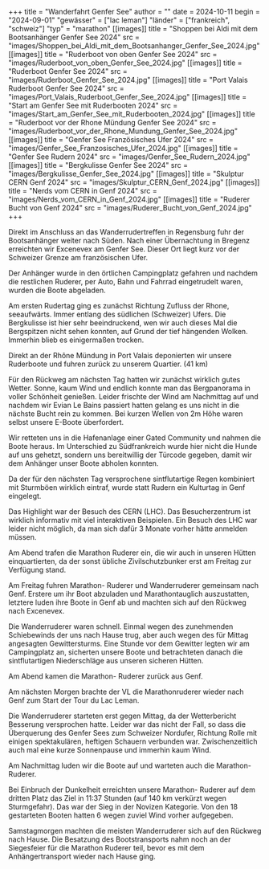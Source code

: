 +++
title = "Wanderfahrt Genfer See"
author = ""
date = 2024-10-11
begin = "2024-09-01"
"gewässer" = ["lac leman"]
"länder" = ["frankreich", "schweiz"]
"typ" = "marathon"
[[images]]
title = "Shoppen bei Aldi mit dem Bootsanhänger Genfer See 2024"
src = "images/Shoppen_bei_Aldi_mit_dem_Bootsanhanger_Genfer_See_2024.jpg"
[[images]]
title = "Ruderboot von oben Genfer See 2024"
src = "images/Ruderboot_von_oben_Genfer_See_2024.jpg"
[[images]]
title = "Ruderboot Genfer See 2024"
src = "images/Ruderboot_Genfer_See_2024.jpg"
[[images]]
title = "Port Valais Ruderboot Genfer See 2024"
src = "images/Port_Valais_Ruderboot_Genfer_See_2024.jpg"
[[images]]
title = "Start am Genfer See mit Ruderbooten 2024"
src = "images/Start_am_Genfer_See_mit_Ruderbooten_2024.jpg"
[[images]]
title = "Ruderboot vor der Rhone Mündung Genfer See 2024"
src = "images/Ruderboot_vor_der_Rhone_Mundung_Genfer_See_2024.jpg"
[[images]]
title = "Genfer See Französisches Ufer 2024"
src = "images/Genfer_See_Franzosisches_Ufer_2024.jpg"
[[images]]
title = "Genfer See Rudern 2024"
src = "images/Genfer_See_Rudern_2024.jpg"
[[images]]
title = "Bergkulisse Genfer See 2024"
src = "images/Bergkulisse_Genfer_See_2024.jpg"
[[images]]
title = "Skulptur CERN Genf 2024"
src = "images/Skulptur_CERN_Genf_2024.jpg"
[[images]]
title = "Nerds vom CERN in Genf 2024"
src = "images/Nerds_vom_CERN_in_Genf_2024.jpg"
[[images]]
title = "Ruderer Bucht von Genf 2024"
src = "images/Ruderer_Bucht_von_Genf_2024.jpg"
+++

Direkt im Anschluss an das Wanderrudertreffen in Regensburg fuhr der Bootsanhänger weiter nach Süden. Nach einer Übernachtung in Bregenz erreichten wir Excenevex am Genfer See. Dieser Ort liegt kurz vor der Schweizer Grenze am französischen Ufer.

Der Anhänger wurde in den örtlichen Campingplatz gefahren und nachdem die restlichen Ruderer, per Auto, Bahn und Fahrrad eingetrudelt waren, wurden die Boote abgeladen.

Am ersten Rudertag ging es zunächst Richtung Zufluss der Rhone, seeaufwärts. Immer entlang des südlichen (Schweizer) Ufers. Die Bergkulisse ist hier sehr beeindruckend, wen wir auch dieses Mal die Bergspitzen nicht sehen konnten, auf Grund der tief hängenden Wolken. Immerhin blieb es einigermaßen trocken.

Direkt an der Rhône Mündung in Port Valais deponierten wir unsere Ruderboote und fuhren zurück zu unserem Quartier. (41 km)

Für den Rückweg am nächsten Tag hatten wir zunächst wirklich gutes Wetter. Sonne, kaum Wind und endlich konnte man das Bergpanorama in voller Schönheit genießen. Leider frischte der Wind am Nachmittag auf und nachdem wir Evian Le Bains passiert hatten gelang es uns nicht in die nächste Bucht rein zu kommen. Bei kurzen Wellen von 2m Höhe waren selbst unsere E-Boote überfordert.

Wir retteten uns in die Hafenanlage einer Gated Community und nahmen die Boote heraus. Im Unterschied zu Südfrankreich wurde hier nicht die Hunde auf uns gehetzt, sondern uns bereitwillig der Türcode gegeben, damit wir dem Anhänger unser Boote abholen konnten.

Da der für den nächsten Tag versprochene sintflutartige Regen kombiniert mit Sturmböen wirklich eintraf, wurde statt Rudern ein Kulturtag in Genf eingelegt.

Das Highlight war der Besuch des CERN (LHC). Das Besucherzentrum ist wirklich informativ mit viel interaktiven Beispielen. Ein Besuch des LHC war leider nicht möglich, da man sich dafür 3 Monate vorher hätte anmelden müssen.

Am Abend trafen die Marathon Ruderer ein, die wir auch in unseren Hütten einquartierten, da der sonst übliche Zivilschutzbunker erst am Freitag zur Verfügung stand.

Am Freitag fuhren Marathon- Ruderer und Wanderruderer gemeinsam nach Genf. Erstere um ihr Boot abzuladen und Marathontauglich auszustatten, letztere luden ihre Boote in Genf ab und machten sich auf den Rückweg nach Excenevex.

Die Wanderruderer waren schnell. Einmal wegen des zunehmenden Schiebewinds der uns nach Hause trug, aber auch wegen des für Mittag angesagten Gewittersturms. Eine Stunde vor dem Gewitter legten wir am Campingplatz an, sicherten unsere Boote und betrachteten danach die sintflutartigen Niederschläge aus unseren sicheren Hütten.

Am Abend kamen die Marathon- Ruderer zurück aus Genf.

Am nächsten Morgen brachte der VL die Marathonruderer wieder nach Genf zum Start der Tour du Lac Leman.

Die Wanderruderer starteten erst gegen Mittag, da der Wetterbericht Besserung versprochen hatte. Leider war das nicht der Fall, so dass die Überquerung des Genfer Sees zum Schweizer Nordufer, Richtung Rolle mit einigen spektakulären, heftigen Schauern verbunden war. Zwischenzeitlich auch mal eine kurze Sonnenpause und immerhin kaum Wind.

Am Nachmittag luden wir die Boote auf und warteten auch die Marathon-Ruderer.

Bei Einbruch der Dunkelheit erreichten unsere Marathon- Ruderer auf dem dritten Platz das Ziel in 11:37 Stunden (auf 140 km verkürzt wegen Sturmgefahr). Das war der Sieg in der Novizen Kategorie. Von den 18 gestarteten Booten hatten 6 wegen zuviel Wind vorher aufgegeben.

Samstagmorgen machten die meisten Wanderruderer sich auf den Rückweg nach Hause. Die Besatzung des Bootstransports nahm noch an der Siegesfeier für die Marathon Ruderer teil, bevor es mit dem Anhängertransport wieder nach Hause ging.
